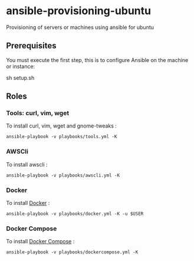 # ansible-provisioning-ubuntu
Provisioning of servers or machines using ansible for ubuntu

## Prerequisites

You must execute the first step, this is to configure Ansible on the machine or instance:

sh setup.sh 

## Roles

### Tools: curl, vim, wget

To install curl, vim, wget and gnome-tweaks :

```
ansible-playbook -v playbooks/tools.yml -K
```

### AWSCli

To install awscli :

```
ansible-playbook -v playbooks/awscli.yml -K
```


### Docker

To install [Docker](https://github.com/moby/moby) :

```
ansible-playbook -v playbooks/docker.yml -K -u $USER
```

### Docker Compose

To install [Docker Compose](https://github.com/docker/compose) :

```
ansible-playbook -v playbooks/dockercompose.yml -K
```